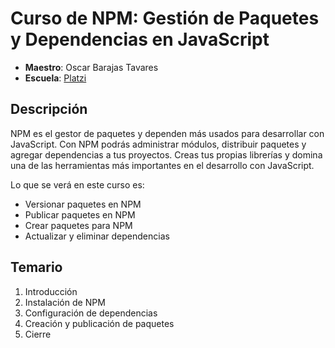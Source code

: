 # Curso de NPM: Gestión de Paquetes y Dependencias en JavaScript

- **Maestro**: Oscar Barajas Tavares
- **Escuela**: [Platzi](https://platzi.com/cursos/npm/)

## **Descripción**

NPM es el gestor de paquetes y dependen más usados para desarrollar con JavaScript. Con NPM podrás administrar módulos, distribuir paquetes y agregar dependencias a tus proyectos. Creas tus propias librerías y domina una de las herramientas más importantes en el desarrollo con JavaScript.

Lo que se verá en este curso es:

- Versionar paquetes en NPM
- Publicar paquetes en NPM
- Crear paquetes para NPM
- Actualizar y eliminar dependencias

## **Temario**

1. Introducción
2. Instalación de NPM
3. Configuración de dependencias
4. Creación y publicación de paquetes
5. Cierre